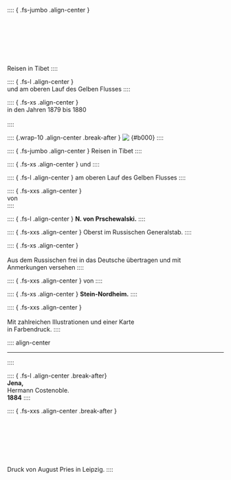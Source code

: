 :::: { .fs-jumbo .align-center }
<br /><br /><br /><br /><br /><br /><br /><br />
Reisen in Tibet
::::

:::: { .fs-l .align-center }
<br />
und am oberen Lauf des Gelben Flusses
::::

:::: { .fs-xs .align-center }
<br />
in den Jahren 1879 bis 1880
<br /><br />
::::

:::: {.wrap-10 .align-center .break-after }
![&nbsp;](logo1.jpg ""){#b000}
::::

:::: { .fs-jumbo .align-center }
Reisen in Tibet
::::

:::: { .fs-xs .align-center }
und
::::

:::: { .fs-l .align-center }
am oberen Lauf des Gelben Flusses
::::

:::: { .fs-xxs .align-center }
<br />
von
<br />
::::

:::: { .fs-l .align-center }
**N. von  Prschewalski.**
::::

:::: { .fs-xxs .align-center }
Oberst im Russischen Generalstab.
::::

:::: { .fs-xs .align-center }
<br /><br />Aus dem Russischen frei in das Deutsche übertragen und mit<br />
Anmerkungen versehen
::::

:::: { .fs-xxs .align-center }
von
::::

:::: { .fs-xs .align-center }
**Stein-Nordheim.**
::::

:::: { .fs-xxs .align-center }
<br /><br />
Mit zahlreichen Illustrationen und einer Karte<br />
in Farbendruck.
::::

:::: align-center
****
::::

:::: { .fs-l .align-center .break-after}
<br />**Jena,**<br />
Hermann Costenoble.<br />
**1884**
::::

:::: { .fs-xxs .align-center .break-after }
<br /><br /><br /><br /><br /><br /><br /><br />
Druck von August Pries in Leipzig.
::::